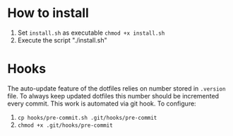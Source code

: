 # How to install
1. Set `install.sh` as executable `chmod +x install.sh`
2. Execute the script "./install.sh"

# Hooks
The auto-update feature of the dotfiles relies on number stored in `.version` file. To always keep updated dotfiles this number should be incremented every commit. This work is automated via git hook.
To configure:
1. `cp hooks/pre-commit.sh .git/hooks/pre-commit`
2. `chmod +x .git/hooks/pre-commit`